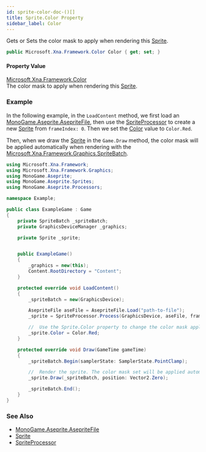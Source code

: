 ```yaml
---
id: sprite-color-doc-()[]
title: Sprite.Color Property
sidebar_label: Color
---
```


Gets or Sets the color mask to apply when rendering this [Sprite](Sprite.md 'MonoGame.Aseprite.Sprites.Sprite').

```csharp
public Microsoft.Xna.Framework.Color Color { get; set; }
```

#### Property Value
[Microsoft.Xna.Framework.Color](https://docs.microsoft.com/en-us/dotnet/api/Microsoft.Xna.Framework.Color 'Microsoft.Xna.Framework.Color')  
The color mask to apply when rendering this [Sprite](Sprite.md 'MonoGame.Aseprite.Sprites.Sprite').

### Example

In the following example, in the `LoadContent` method, we first load an [MonoGame.Aseprite.AsepriteFile](https://docs.microsoft.com/en-us/dotnet/api/MonoGame.Aseprite.AsepriteFile 'MonoGame.Aseprite.AsepriteFile'), then 
use the [SpriteProcessor](SpriteProcessor.md 'MonoGame.Aseprite.Content.Processors.SpriteProcessor') to create a new
[Sprite](Sprite.md 'MonoGame.Aseprite.Sprites.Sprite') from `frameIndex: 0`.  Then we set the [Color](Sprite.Color.md 'MonoGame.Aseprite.Sprites.Sprite.Color') value to 
`Color.Red`.

Then, when we draw the [Sprite](Sprite.md 'MonoGame.Aseprite.Sprites.Sprite') in the `Game.Draw` method, the color mask will be applied
automatically when rendering with the [Microsoft.Xna.Framework.Graphics.SpriteBatch](https://docs.microsoft.com/en-us/dotnet/api/Microsoft.Xna.Framework.Graphics.SpriteBatch 'Microsoft.Xna.Framework.Graphics.SpriteBatch').

```csharp
using Microsoft.Xna.Framework;
using Microsoft.Xna.Framework.Graphics;
using MonoGame.Aseprite;
using MonoGame.Aseprite.Sprites;
using MonoGame.Aseprite.Processors;

namespace Example;

public class ExampleGame : Game
{
    private SpriteBatch _spriteBatch;
    private GraphicsDeviceManager _graphics;

    private Sprite _sprite;


    public ExampleGame()
    {
        _graphics = new(this);
        Content.RootDirectory = "Content";
    }

    protected override void LoadContent()
    {
        _spriteBatch = new(GraphicsDevice);

        AsepriteFile aseFile = AsepriteFile.Load("path-to-file");
        _sprite = SpriteProcessor.Process(GraphicsDevice, aseFile, frameIndex: 0);

        //  Use the Sprite.Color property to change the color mask applied when rendering.
        _sprite.Color = Color.Red;
    }

    protected override void Draw(GameTime gameTime)
    {
        _spriteBatch.Begin(samplerState: SamplerState.PointClamp);

        //  Render the sprite. The color mask set will be applied automatically from the Sprite.Color property.
        _sprite.Draw(_spriteBatch, position: Vector2.Zero);

        _spriteBatch.End();
    }
}
```

### See Also
- [MonoGame.Aseprite.AsepriteFile](https://docs.microsoft.com/en-us/dotnet/api/MonoGame.Aseprite.AsepriteFile 'MonoGame.Aseprite.AsepriteFile')
- [Sprite](Sprite.md 'MonoGame.Aseprite.Sprites.Sprite')
- [SpriteProcessor](SpriteProcessor.md 'MonoGame.Aseprite.Content.Processors.SpriteProcessor')